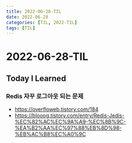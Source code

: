 ```yaml
---
title: 2022-06-28-TIL
date: 2022-06-28
categories: [TIL, 2022-TIL]
tags: [TIL]
---
```


# 2022-06-28-TIL

## Today I Learned

### Redis 자꾸 로그아웃 되는 문제

- https://overfloweb.tistory.com/184
- https://blooog.tistory.com/entry/Redis-Jedis-%EC%82%AC%EC%9A%A9-%EC%8B%9C-%EA%B2%AA%EC%97%88%EB%8D%98-%EB%AC%B8%EC%A0%9C